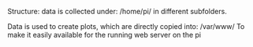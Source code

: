 Structure:
data is collected under:
/home/pi/ in different subfolders.

Data is used to create plots, which are directly copied into:
/var/www/
To make it easily available for the running web server on the pi
